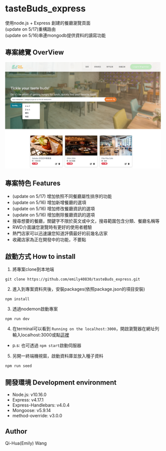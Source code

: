 # tasteBuds_express

使用node.js + Express 創建的餐廳瀏覽頁面  
(update on 5/17)重構路由  
(update on 5/16)串連mongodb提供資料的讀寫功能

## 專案總覽 OverView
![](https://github.com/emily40830/tasteBuds_express/blob/refactor/public/img/sort.png)

## 專案特色 Features
- (update on 5/17) 增加依照不同餐廳屬性排序的功能
- (update on 5/16) 增加新增餐廳的選項
- (update on 5/16) 增加修改餐廳資訊的選項
- (update on 5/16) 增加刪除餐廳資訊的選項
- 搜尋想要的餐廳，關鍵字不限於英文或中文，搜尋範圍包含分類、餐廳名稱等
- RWD介面讓您瀏覽時有更好的使用者體驗
- 熱門店家可以迅速讓您知道評價最好的前幾名店家
- 收藏店家為正在開發中的功能，不要點

## 啟動方式 How to install
1. 將專案clone到本地端
```
git clone https://github.com/emily40830/tasteBuds_express.git
```
2. 進入到專案資料夾後，安裝packages(依照package.json的項目安裝)
```
npm install
```
3. 透過nodemon啟動專案
```
npm run dev
```
4. 在terminal可以看到 `Running on the localhost:3000`，開啟瀏覽器在網址列輸入localhost:3000或點[這裡](http://localhost:3000)

- p.s: 也可透過 `npm start`啟動伺服器
5. 另開一終端機視窗，啟動資料庫並放入種子資料
```
npm run seed
```


## 開發環境 Development environment
- Node.js: v10.16.0
- Express: v4.17.1
- Express-Handlebars: v4.0.4
- Mongoose: v5.9.14
- method-override: v3.0.0


## Author
Qi-Hua(Emily) Wang

